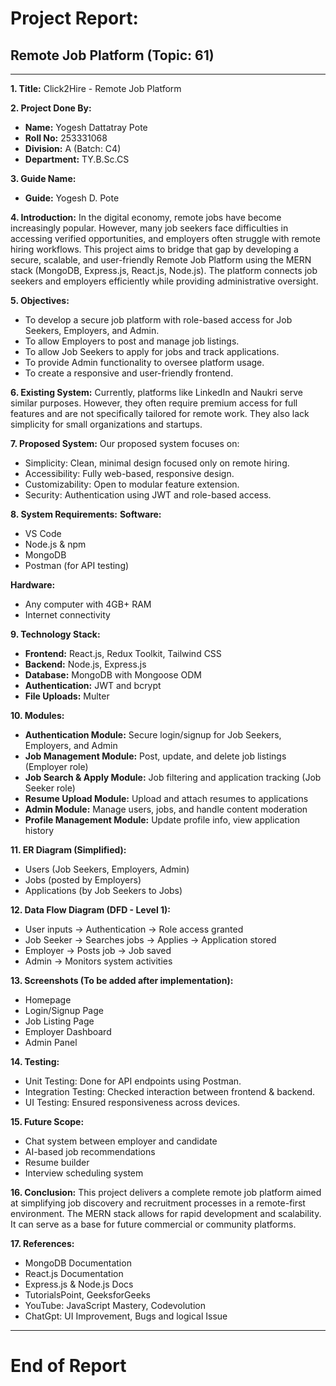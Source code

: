 # Project Report: 
## Remote Job Platform (Topic: 61)

---

**1. Title:** Click2Hire - Remote Job Platform

**2. Project Done By:**

- **Name:** Yogesh Dattatray Pote
- **Roll No:** 253331068
- **Division:** A (Batch: C4)
- **Department:** TY.B.Sc.CS

**3. Guide Name:**

- **Guide:** Yogesh D. Pote
  
**4. Introduction:**
In the digital economy, remote jobs have become increasingly popular. However, many job seekers face difficulties in accessing verified opportunities, and employers often struggle with remote hiring workflows. This project aims to bridge that gap by developing a secure, scalable, and user-friendly Remote Job Platform using the MERN stack (MongoDB, Express.js, React.js, Node.js). The platform connects job seekers and employers efficiently while providing administrative oversight.

**5. Objectives:**

- To develop a secure job platform with role-based access for Job Seekers, Employers, and Admin.
- To allow Employers to post and manage job listings.
- To allow Job Seekers to apply for jobs and track applications.
- To provide Admin functionality to oversee platform usage.
- To create a responsive and user-friendly frontend.

**6. Existing System:**
Currently, platforms like LinkedIn and Naukri serve similar purposes. However, they often require premium access for full features and are not specifically tailored for remote work. They also lack simplicity for small organizations and startups.

**7. Proposed System:**
Our proposed system focuses on:

- Simplicity: Clean, minimal design focused only on remote hiring.
- Accessibility: Fully web-based, responsive design.
- Customizability: Open to modular feature extension.
- Security: Authentication using JWT and role-based access.

**8. System Requirements:**
**Software:**

- VS Code
- Node.js & npm
- MongoDB
- Postman (for API testing)

**Hardware:**

- Any computer with 4GB+ RAM
- Internet connectivity

**9. Technology Stack:**

- **Frontend:** React.js, Redux Toolkit, Tailwind CSS
- **Backend:** Node.js, Express.js
- **Database:** MongoDB with Mongoose ODM
- **Authentication:** JWT and bcrypt
- **File Uploads:** Multer

**10. Modules:**

- **Authentication Module:** Secure login/signup for Job Seekers, Employers, and Admin
- **Job Management Module:** Post, update, and delete job listings (Employer role)
- **Job Search & Apply Module:** Job filtering and application tracking (Job Seeker role)
- **Resume Upload Module:** Upload and attach resumes to applications
- **Admin Module:** Manage users, jobs, and handle content moderation
- **Profile Management Module:** Update profile info, view application history

**11. ER Diagram (Simplified):**

- Users (Job Seekers, Employers, Admin)
- Jobs (posted by Employers)
- Applications (by Job Seekers to Jobs)

**12. Data Flow Diagram (DFD - Level 1):**

- User inputs -> Authentication -> Role access granted
- Job Seeker -> Searches jobs -> Applies -> Application stored
- Employer -> Posts job -> Job saved
- Admin -> Monitors system activities

**13. Screenshots (To be added after implementation):**

- Homepage
- Login/Signup Page
- Job Listing Page
- Employer Dashboard
- Admin Panel

**14. Testing:**

- Unit Testing: Done for API endpoints using Postman.
- Integration Testing: Checked interaction between frontend & backend.
- UI Testing: Ensured responsiveness across devices.

**15. Future Scope:**

- Chat system between employer and candidate
- AI-based job recommendations
- Resume builder
- Interview scheduling system

**16. Conclusion:**
This project delivers a complete remote job platform aimed at simplifying job discovery and recruitment processes in a remote-first environment. The MERN stack allows for rapid development and scalability. It can serve as a base for future commercial or community platforms.

**17. References:**

- MongoDB Documentation
- React.js Documentation
- Express.js & Node.js Docs
- TutorialsPoint, GeeksforGeeks
- YouTube: JavaScript Mastery, Codevolution
- ChatGpt: UI Improvement, Bugs and logical Issue

---

# End of Report
